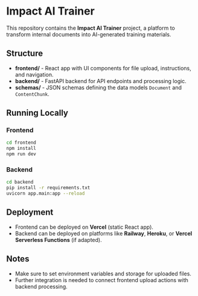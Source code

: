 # Impact AI Trainer

This repository contains the **Impact AI Trainer** project, a platform to transform internal documents into AI-generated training materials.

## Structure

- **frontend/** - React app with UI components for file upload, instructions, and navigation.
- **backend/** - FastAPI backend for API endpoints and processing logic.
- **schemas/** - JSON schemas defining the data models `Document` and `ContentChunk`.

## Running Locally

### Frontend

```bash
cd frontend
npm install
npm run dev
```

### Backend

```bash
cd backend
pip install -r requirements.txt
uvicorn app.main:app --reload
```

## Deployment

- Frontend can be deployed on **Vercel** (static React app).
- Backend can be deployed on platforms like **Railway**, **Heroku**, or **Vercel Serverless Functions** (if adapted).

## Notes

- Make sure to set environment variables and storage for uploaded files.
- Further integration is needed to connect frontend upload actions with backend processing.
